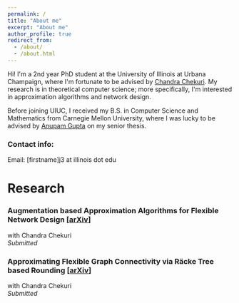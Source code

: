 ```yaml
---
permalink: /
title: "About me"
excerpt: "About me"
author_profile: true
redirect_from: 
  - /about/
  - /about.html
---
```

Hi! I'm a 2nd year PhD student at the University of Illinois at Urbana Champaign, where I'm fortunate to be advised by [Chandra Chekuri](https://chekuri.cs.illinois.edu/). My research is in theoretical computer science; more specifically, I'm interested in approximation algorithms and network design. 

Before joining UIUC, I received my B.S. in Computer Science and Mathematics from Carnegie Mellon University, where I was lucky to be advised by [Anupam Gupta](http://www.cs.cmu.edu/~anupamg/) on my senior thesis.

### Contact info:

Email: \[firstname\]j3 at illinois dot edu

# Research

### Augmentation based Approximation Algorithms for Flexible Network Design [[arXiv](https://arxiv.org/abs/2209.12273)]
with Chandra Chekuri \
_Submitted_ 


### Approximating Flexible Graph Connectivity via Räcke Tree based Rounding [[arXiv](https://arxiv.org/abs/2211.08324)]
with Chandra Chekuri \
_Submitted_

<!-- ##### Improving Greedy Algorithms for the Steiner Forest Problem
advised by Anupam Gupta
Undergraduate Senior Thesis -->
